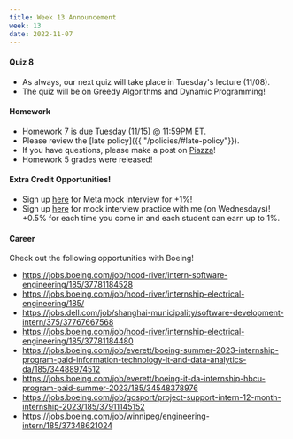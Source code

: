 ```yaml
---
title: Week 13 Announcement
week: 13
date: 2022-11-07
---
```


#### Quiz 8
- As always, our next quiz will take place in Tuesday's lecture (11/08).
- The quiz will be on Greedy Algorithms and Dynamic Programming!

#### Homework

- Homework 7 is due Tuesday (11/15) @ 11:59PM ET.
- Please review the [late policy]({{ "/policies/#late-policy"}}).
- If you have questions, please make a post on [Piazza](https://piazza.com/class/l6fee1cmjpp5az)!
- Homework 5 grades were released!

#### Extra Credit Opportunities!
- Sign up [here](https://piazza.com/interview/facebook/ci_l9x82hubr9r3zr?inv=link_l9x86v6tkjt4u3) for Meta mock interview for +1%!
- Sign up [here](https://calendly.com/cflucas-ncat/extra-credit-technical-interview-practice?back=1&month=2022-10) for mock interview practice with me (on Wednesdays)! +0.5% for each time you come in and each student can earn up to 1%. 

#### Career

Check out the following opportunities with Boeing!


- https://jobs.boeing.com/job/hood-river/intern-software-engineering/185/37781184528
- https://jobs.boeing.com/job/hood-river/internship-electrical-engineering/185/
- https://jobs.dell.com/job/shanghai-municipality/software-development-intern/375/37767667568
- https://jobs.boeing.com/job/hood-river/internship-electrical-engineering/185/37781184480
- https://jobs.boeing.com/job/everett/boeing-summer-2023-internship-program-paid-information-technology-it-and-data-analytics-da/185/34488974512
- https://jobs.boeing.com/job/everett/boeing-it-da-internship-hbcu-program-paid-summer-2023/185/34548378976
- https://jobs.boeing.com/job/gosport/project-support-intern-12-month-internship-2023/185/37911145152
- https://jobs.boeing.com/job/winnipeg/engineering-intern/185/37348621024



